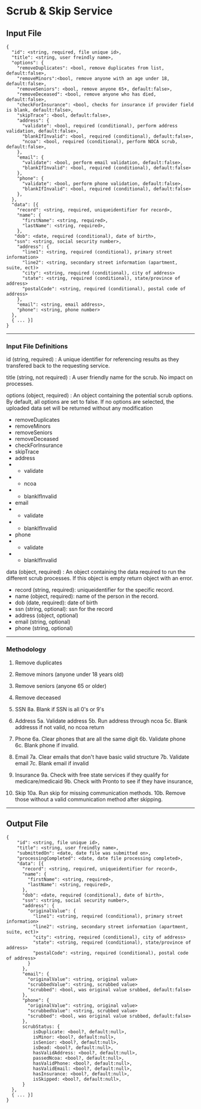 # Scrub & Skip Service

## Input File

```
{
  "id": <string, required, file unique id>,
  "title": <string, user freindly name>,
  "options": {
    "removeDuplicates": <bool, remove duplicates from list, default:false>,
    "removeMinors":<bool, remove anyone with an age under 18, default:false>,
    "removeSeniors": <bool, remove anyone 65+, default:false>,
    "removeDeceased": <bool, remove anyone who has died, default:false>,
    "checkForInsurance": <bool, checks for insurance if provider field is blank, default:false>,
    "skipTrace": <bool, default:false>,
    "address": {
      "validate": <bool, required (conditional), perform address validation, default:false>,
      "blankIfInvalid": <bool, required (conditional), default:false>,
      "ncoa": <bool, required (conditional), perform NOCA scrub, default:false>,
    },
    "email": {
      "validate": <bool, perform email validation, default:false>,
      "blankIfInvalid": <bool, required (conditional), default:false>
    },
    "phone": {
      "validate": <bool, perform phone validation, default:false>,
      "blankIfInvalid": <bool, required (conditional), default:false>
    },
  },
  "data": [{
    "record": <string, required, uniqueidentifier for record>,
    "name": {
      "firstName": <string, required>,
      "lastName": <string, required>,
    },
   "dob": <date, required (conditional), date of birth>,
   "ssn": <string, social security number>,
    "address": {
      "line1": <string, required (conditional), primary street information>
      "line2": <string, secondary street information (apartment, suite, ect)>
      "city": <string, required (conditional), city of address>
      "state": <string, required (conditional), state/province of address>
      "postalCode": <string, required (conditional), postal code of address>
    },
    "email": <string, email address>,
    "phone": <string, phone number>
  },
  { ... }]
}
```

---

### Input File Definitions

id (string, required)
: A unique identifier for referencing results as they transfered back to the requesting service.

title (string, not required)
: A user friendly name for the scrub. No impact on processes.

options (object, required)
: An object containing the potential scrub options. By default, all options are set to false. If no options are selected, the uploaded data set will be returned without any modification

- removeDuplicates
- removeMinors
- removeSeniors
- removeDeceased
- checkForInsurance
- skipTrace
- address
- - validate
- - ncoa
- - blankIfInvalid
- email
- - validate
- - blankIfInvalid
- phone
- - validate
- - blankIfInvalid

data (object, required)
: An object containing the data required to run the different scrub processes. If this object is empty return object with an error.

- record (string, required): uniqueidentifier for the specific record.
- name (object, required): name of the person in the record.
- dob (date, required): date of birth
- ssn (string, optional): ssn for the record
- address (object, optional)
- email (string, optional)
- phone (string, optional)

---

### Methodology

1. Remove duplicates
2. Remove minors (anyone under 18 years old)
3. Remove seniors (anyone 65 or older)
4. Remove deceased
8. SSN
   8a. Blank if SSN is all 0's or 9's
5. Address
   5a. Validate address
   5b. Run address through ncoa
   5c. Blank addresss if not valid, no ncoa return
6. Phone
   6a. Clear phones that are all the same digit
   6b. Validate phone
   6c. Blank phone if invalid.
7. Email
   7a. Clear emails that don't have basic valid structure
   7b. Validate email
   7c. Blank email if invalid

9. Insurance
   9a. Check with free state services if they qualify for medicare/medicaid
   9b. Check with Pronto to see if they have insurance,
10. Skip
    10a. Run skip for missing communication methods.
    10b. Remove those without a valid communication method after skipping.

---

## Output File

```
{
    "id": <string, file unique id>,
    "title": <string, user freindly name>,
    "submittedOn": <date, date file was submitted on>,
    "processingCompleted": <date, date file processing completed>,
    "data": [{
      "record": <string, required, uniqueidentifier for record>,
      "name": {
        "firstName": <string, required>,
        "lastName": <string, required>,
      },
      "dob": <date, required (conditional), date of birth>,
      "ssn": <string, social security number>,
      "address": {
        "originalValue": {
          "line1": <string, required (conditional), primary street information>
          "line2": <string, secondary street information (apartment, suite, ect)>
          "city": <string, required (conditional), city of address>
          "state": <string, required (conditional), state/province of address>
          "postalCode": <string, required (conditional), postal code of address>
        }
      },
      "email": {
        "originalValue": <string, original value>
        "scrubbedValue": <string, scrubbed value>
        "scrubbed": <bool, was original value srubbed, default:false>
      },
      "phone": {
        "originalValue": <string, original value>
        "scrubbedValue": <string, scrubbed value>
        "scrubbed": <bool, was original value srubbed, default:false>
      },
      scrubStatus: {
          isDuplicate: <bool?, default:null>,
          isMinor: <bool?, default:null>,
          isSenior: <bool?, default:null>,
          isDead: <bool?, default:null>,
          hasValidAddress: <bool?, default:null>,
          passedNcoa: <bool?, default:null>,
          hasValidPhone: <bool?, default:null>,
          hasValidEmail: <bool?, default:null>,
          hasInsurance: <bool?, default:null>,
          isSkipped: <bool?, default:null>,
      }
  },
  { ... }]
}
```
